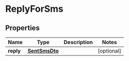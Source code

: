 

# ReplyForSms


## Properties

| Name | Type | Description | Notes |
|------------ | ------------- | ------------- | -------------|
|**reply** | [**SentSmsDto**](SentSmsDto) |  |  [optional] |



